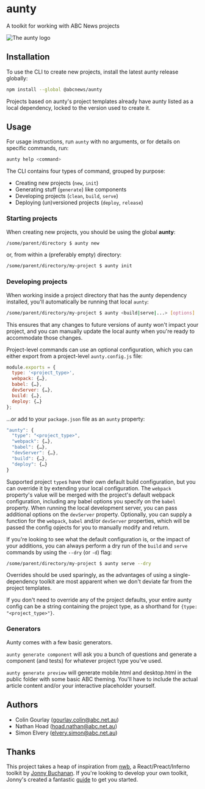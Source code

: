 # aunty

A toolkit for working with ABC News projects

<img alt="The aunty logo" style="max-width:100%" src="https://rawgit.com/abcnews/aunty/master/assets/logo.svg">

## Installation

To use the CLI to create new projects, install the latest aunty release globally:

```bash
npm install --global @abcnews/aunty
```

Projects based on aunty's project templates already have aunty listed as a local dependency, locked to the version used to create it.

## Usage

For usage instructions, run `aunty` with no arguments, or for details on specific commands, run:

```bash
aunty help <command>
```

The CLI contains four types of command, grouped by purpose:

* Creating new projects (`new`, `init`)
* Generating stuff (`generate`) like components
* Developing projects (`clean`, `build`, `serve`)
* Deploying (un)versioned projects (`deploy`, `release`)

### Starting projects

When creating new projects, you should be using the global **aunty**:

```bash
/some/parent/directory $ aunty new
```

or, from within a (preferably empty) directory:

```bash
/some/parent/directory/my-project $ aunty init
```

### Developing projects

When working inside a project directory that has the aunty dependency installed, you'll automatically be running that local `aunty`:

```bash
/some/parent/directory/my-project $ aunty <build|serve|...> [options]
```

This ensures that any changes to future versions of aunty won't impact your project, and you can manually update the local aunty when you're ready to accommodate those changes.

Project-level commands can use an optional configuration, which you can either export from a project-level `aunty.config.js` file:

```js
module.exports = {
  type: '<project_type>',
  webpack: {…},
  babel: {…},
  devServer: {…},
  build: {…},
  deploy: {…}
};
```

...or add to your `package.json` file as an `aunty` property:

```js
"aunty": {
  "type": "<project_type>",
  "webpack": {…},
  "babel": {…},
  "devServer": {…},
  "build": {…}, 
  "deploy": {…}
}
```

Supported project `type`s have their own default build configuration, but you can override it by extending your local configuration. The `webpack` property's value will be merged with the project's default webpack configuration, including any babel options you specify on the `babel` property. When running the local development server, you can pass additional options on the `devServer` property. Optionally, you can supply a function for the `webpack`, `babel` and/or `devServer` properties, which will be passed the config opjects for you to manually modify and return.

If you're looking to see what the default configuration is, or the impact of your additions, you can always perform a dry run of the `build` and `serve` commands by using the `--dry` (or `-d`) flag:

```bash
/some/parent/directory/my-project $ aunty serve --dry
```

Overrides should be used sparingly, as the advantages of using a single-dependency toolkit are most apparent when we don't deviate far from the project templates.

If you don't need to override any of the project defaults, your entire aunty config can be a string containing the project type, as a shorthand for `{type: "<project_type>"}`.


### Generators

Aunty comes with a few basic generators.

`aunty generate component` will ask you a bunch of questions and generate a component (and tests) for whatever project type you've used.

`aunty generate preview` will generate mobile.html and desktop.html in the public folder with some basic ABC theming. You'll  have to include the actual article content and/or your interactive placeholder yourself.


## Authors

- Colin Gourlay ([gourlay.colin@abc.net.au](mailto:gourlay.colin@abc.net.au))
- Nathan Hoad ([hoad.nathan@abc.net.au](mailto:hoad.nathan@abc.net.au))
- Simon Elvery ([elvery.simon@abc.net.au](mailto:elvery.simon@abc.net.au))

## Thanks

This project takes a heap of inspiration from [nwb](https://github.com/insin/nwb), a React/Preact/Inferno toolkit by [Jonny Buchanan](https://twitter.com/jbscript). If you're looking to develop your own toolkit, Jonny's created a fantastic [guide](https://github.com/insin/ad-hoc-reckons) to get you started.
